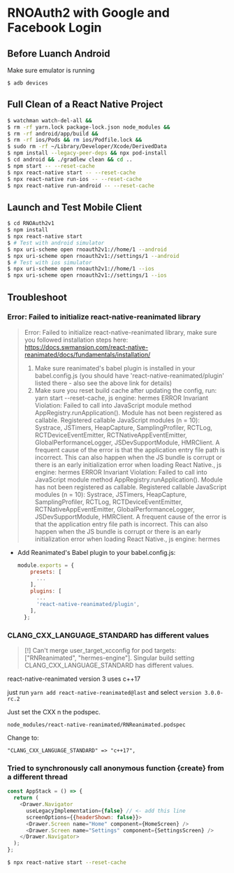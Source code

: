 # RNOAuth2 with Google and Facebook Login

## Before Luanch Android

Make sure emulator is running

```
$ adb devices
```

## Full Clean of a React Native Project

```sh
$ watchman watch-del-all &&
$ rm -rf yarn.lock package-lock.json node_modules &&
$ rm -rf android/app/build &&
$ rm -rf ios/Pods && rm ios/Podfile.lock &&
$ sudo rm -rf ~/Library/Developer/Xcode/DerivedData
$ npm install --legacy-peer-deps && npx pod-install
$ cd android && ./gradlew clean && cd ..
$ npm start -- --reset-cache
$ npx react-native start -- --reset-cache
$ npx react-native run-ios -- --reset-cache
$ npx react-native run-android -- --reset-cache
```

## Launch and Test Mobile Client

```sh
$ cd RNOAuth2v1
$ npm install
$ npx react-native start
$ # Test with android simulator
$ npx uri-scheme open rnoauth2v1://home/1 --android
$ npx uri-scheme open rnoauth2v1://settings/1 --android
$ # Test with ios simulator
$ npx uri-scheme open rnoauth2v1://home/1 --ios
$ npx uri-scheme open rnoauth2v1://settings/1 --ios
```

## Troubleshoot

### Error: Failed to initialize react-native-reanimated library

> Error: Failed to initialize react-native-reanimated library, make sure you followed installation steps here: https://docs.swmansion.com/react-native-reanimated/docs/fundamentals/installation/
>
> 1. Make sure reanimated's babel plugin is installed in your babel.config.js (you should have 'react-native-reanimated/plugin' listed there - also see the above link for details)
> 2. Make sure you reset build cache after updating the config, run: yarn start --reset-cache, js engine: hermes
>    ERROR Invariant Violation: Failed to call into JavaScript module method AppRegistry.runApplication(). Module has not been registered as callable. Registered callable JavaScript modules (n = 10): Systrace, JSTimers, HeapCapture, SamplingProfiler, RCTLog, RCTDeviceEventEmitter, RCTNativeAppEventEmitter, GlobalPerformanceLogger, JSDevSupportModule, HMRClient.
>    A frequent cause of the error is that the application entry file path is incorrect. This can also happen when the JS bundle is corrupt or there is an early initialization error when loading React Native., js engine: hermes
>    ERROR Invariant Violation: Failed to call into JavaScript module method AppRegistry.runApplication(). Module has not been registered as callable. Registered callable JavaScript modules (n = 10): Systrace, JSTimers, HeapCapture, SamplingProfiler, RCTLog, RCTDeviceEventEmitter, RCTNativeAppEventEmitter, GlobalPerformanceLogger, JSDevSupportModule, HMRClient.
>    A frequent cause of the error is that the application entry file path is incorrect. This can also happen when the JS bundle is corrupt or there is an early initialization error when loading React Native., js engine: hermes

- Add Reanimated's Babel plugin to your babel.config.js:

  ```js
  module.exports = {
      presets: [
        ...
      ],
      plugins: [
        ...
        'react-native-reanimated/plugin',
      ],
    };
  ```

### CLANG_CXX_LANGUAGE_STANDARD has different values

> [!] Can't merge user_target_xcconfig for pod targets: ["RNReanimated", "hermes-engine"]. Singular build setting CLANG_CXX_LANGUAGE_STANDARD has different values.

react-native-reanimated version 3 uses c++17

just run `yarn add react-native-reanimated@last` and select `version 3.0.0-rc.2`

Just set the CXX n the podspec.

`node_modules/react-native-reanimated/RNReanimated.podspec`

Change to:

`"CLANG_CXX_LANGUAGE_STANDARD" => "c++17",`

### Tried to synchronously call anonymous function {create} from a different thread

```js
const AppStack = () => {
  return (
    <Drawer.Navigator
      useLegacyImplementation={false} // <- add this line
      screenOptions={{headerShown: false}}>
      <Drawer.Screen name="Home" component={HomeScreen} />
      <Drawer.Screen name="Settings" component={SettingsScreen} />
    </Drawer.Navigator>
  );
};
```

```bash
$ npx react-native start --reset-cache
```
